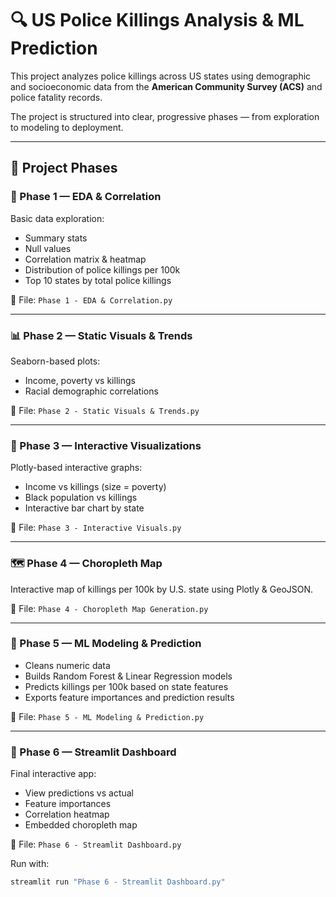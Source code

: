 # 🔍 US Police Killings Analysis & ML Prediction

This project analyzes police killings across US states using demographic and socioeconomic data from the **American Community Survey (ACS)** and police fatality records.

The project is structured into clear, progressive phases — from exploration to modeling to deployment.

---

## 📁 Project Phases

### 🧩 Phase 1 — EDA & Correlation
Basic data exploration:
- Summary stats
- Null values
- Correlation matrix & heatmap
- Distribution of police killings per 100k
- Top 10 states by total police killings

📄 File: `Phase 1 - EDA & Correlation.py`

---

### 📊 Phase 2 — Static Visuals & Trends
Seaborn-based plots:
- Income, poverty vs killings
- Racial demographic correlations

📄 File: `Phase 2 - Static Visuals & Trends.py`

---

### 🧭 Phase 3 — Interactive Visualizations
Plotly-based interactive graphs:
- Income vs killings (size = poverty)
- Black population vs killings
- Interactive bar chart by state

📄 File: `Phase 3 - Interactive Visuals.py`

---

### 🗺️ Phase 4 — Choropleth Map
Interactive map of killings per 100k by U.S. state using Plotly & GeoJSON.

📄 File: `Phase 4 - Choropleth Map Generation.py`

---

### 🧠 Phase 5 — ML Modeling & Prediction
- Cleans numeric data
- Builds Random Forest & Linear Regression models
- Predicts killings per 100k based on state features
- Exports feature importances and prediction results

📄 File: `Phase 5 - ML Modeling & Prediction.py`

---

### 🚀 Phase 6 — Streamlit Dashboard
Final interactive app:
- View predictions vs actual
- Feature importances
- Correlation heatmap
- Embedded choropleth map

📄 File: `Phase 6 - Streamlit Dashboard.py`

Run with:

```bash
streamlit run "Phase 6 - Streamlit Dashboard.py"
